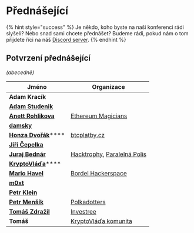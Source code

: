 # Přednášející

{% hint style="success" %}
Je někdo, koho byste na naši konferenci rádi slyšeli? Nebo snad sami chcete přednášet? Budeme rádi, pokud nám o tom přijdete říci na náš [Discord server](https://discord.gg/5k9dEtVhnv).
{% endhint %}

## Potvrzení přednášející

_(abecedně)_

| Jméno                                                            | Organizace                                                                         |
| ---------------------------------------------------------------- | ---------------------------------------------------------------------------------- |
| **Adam Kracík**                                                  |                                                                                    |
| ****[**Adam Studenik**](https://twitter.com/adamstudenik)****    |                                                                                    |
| ****[**Anett Rohlikova**](https://twitter.com/anettrolikova)**** | [Ethereum Magicians](https://ethereum-magicians.org)                               |
| ****[**damsky**](https://twitter.com/CryptoDamSky)****           |                                                                                    |
| [**Honza Dvořák**](https://twitter.com/\_Honza\_Dvorak)****      | [btcplatby.cz](https://btcplatby.cz)                                               |
| ****[**Jiří Čepelka**](https://twitter.com/JiriCepelka)****      |                                                                                    |
| ****[**Juraj Bednár**](https://twitter.com/jurbed)****           | [Hacktrophy](https://hacktrophy.com), [Paralelná Polis](https://paralelnapolis.sk) |
| [**KryptoVláďa**](https://twitter.com/KryptoVlada)****           |                                                                                    |
| ****[**Mario Havel**](https://twitter.com/TMIYChao)****          | [Bordel Hackerspace](https://bordel.paralelnipolis.cz/#/)                          |
| ****[**m0xt**](https://twitter.com/m0xt\_)****                   |                                                                                    |
| ****[**Petr Klein**](https://twitter.com/kleinpetr\_com)****     |                                                                                    |
| ****[**Petr Menšík**](https://twitter.com/petr\_mensik)****      | [Polkadotters](https://twitter.com/polkadotterss)                                  |
| ****[**Tomáš Zdražil**](https://twitter.com/investree\_cz)****   | [Investree](https://investree.cz)                                                  |
| **Tomáš**                                                        | [KryptoVláďa komunita](https://www.kryptovlada.win)                                |

